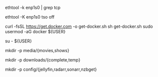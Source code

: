 ethtool -k enp1s0 | grep tcp

ethtool -K enp1s0 tso off

curl -fsSL https://get.docker.com -o get-docker.sh
sh get-docker.sh
sudo usermod -aG docker ${USER}

su - ${USER}

<!-- create media directories -->
mkdir -p media/{movies,shows}

<!-- create download directories -->
mkdir -p downloads/{complete,temp}

<!-- create config directories  -->
mkdir -p config/{jellyfin,radarr,sonarr,nzbget}
